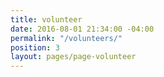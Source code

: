 ```yaml
---
title: volunteer
date: 2016-08-01 21:34:00 -04:00
permalink: "/volunteers/"
position: 3
layout: pages/page-volunteer
---
```


